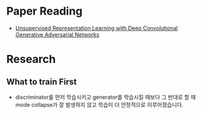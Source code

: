 # Paper Reading
- [Unsupervised Representation Learning with Deep Convolutional Generative Adversarial Networks](https://arxiv.org/pdf/1511.06434.pdf)

# Research
## What to train First
- discriminator를 먼저 학습시키고 generator를 학습시킬 때보다 그 반대로 할 때 mode collapse가 잘 발생하지 않고 학습이 더 안정적으로 이루어졌습니다.
